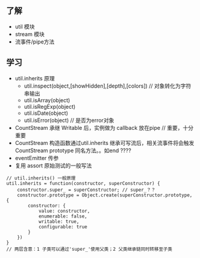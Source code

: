 ## 了解 ##
+ util 模块
+ stream 模块
+ 流事件/pipe方法

## 学习 ##
+ util.inherits 原理
    + util.inspect(object,[showHidden],[depth],[colors]) // 对象转化为字符串输出
    + util.isArray(object)
    + util.isRegExp(object)
    + util.isDate(object)
    + util.isError(object) // 是否为error对象
+ CountStream 承继 Writable 后，实例做为 callback 放在pipe // 重要，十分重要
+ CountStream 构造函数通过util.inherits 继承可写流后，相关流事件将会触发 CountStream prototype 同名方法。。如end ???? 
+ eventEmitter 传参
+ 复用 assort 原始测试的一般写法
```
// util.inherits() 一般原理
util.inherits = function(constructor, superConstructor) {
    constructor.super_ = superConstructor; // super_？？
    constructor.prototype = Object.create(superConstructor.prototype, {
        constructor: {
            value: constructor,
            enumerable: false,
            writable: true,
            configurable: true
        }
    })
}
// 两层含意：1 子类可以通过'super_'使用父类；2 父类继承链同时转移至子类
```
